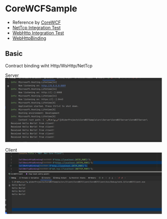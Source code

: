 # CoreWCFSample

- Reference by [CoreWCF](https://github.com/CoreWCF/CoreWCF)
- [NetTcp Integration Test](https://github.com/CoreWCF/CoreWCF/tree/main/src/CoreWCF.NetTcp/tests)
- [WebHttp Integration Test](https://github.com/CoreWCF/CoreWCF/tree/main/src/CoreWCF.WebHttp/tests)
- [WebHttpBinding](https://corewcf.github.io/blog/2022/04/13/webhttp)

## Basic
Contract binding wiht Http/WsHttp/NetTcp

Server
![Server](https://github.com/sunnyday0932/CoreWCFSample/blob/main/pictures/1.jpg)

Client
![Client](https://github.com/sunnyday0932/CoreWCFSample/blob/main/pictures/2.jpg)
